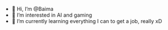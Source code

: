 - 👋 Hi, I’m @Baima
- 👀 I’m interested in AI and gaming  
- 🌱 I’m currently learning everything I can to get a job, really xD

<!---
Baima/Baima is a ✨ special ✨ repository because its `README.md` (this file) appears on your GitHub profile.
You can click the Preview link to take a look at your changes.
--->
